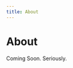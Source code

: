 ```yaml
---
title: About
---
```


<div class="col-md-12">
  <h1>About</h1>
  <div class="hr"></div>
  <div class="text-center">Coming Soon. Seriously.</div>
</div>